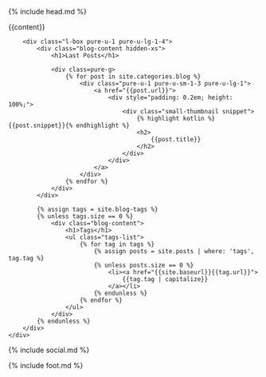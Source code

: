 {% include head.md %}

<div class="l-box blog">
    <div class="pure-g">
        <div class="l-box pure-u-1 pure-u-lg-3-4">
            {{content}}
        </div>
        
        <div class="l-box pure-u-1 pure-u-lg-1-4">
            <div class="blog-content hidden-xs">
                <h1>Last Posts</h1>
                
                <div class=pure-g>
                    {% for post in site.categories.blog %}
                        <div class="pure-u-1 pure-u-sm-1-3 pure-u-lg-1">
                            <a href="{{post.url}}">
                                <div style="padding: 0.2em; height: 100%;">
                                    <div class="small-thumbnail snippet">
                                        {% highlight kotlin %}{{post.snippet}}{% endhighlight %}
                                        <h2>
                                            {{post.title}}
                                        </h2>
                                    </div>
                                </div>
                            </a>
                        </div>
                    {% endfor %}
                </div>
            </div>
            
            {% assign tags = site.blog-tags %}
            {% unless tags.size == 0 %}
                <div class="blog-content">
                    <h1>Tags</h1>
                    <ul class="tags-list">
                        {% for tag in tags %}
                            {% assign posts = site.posts | where: 'tags', tag.tag %}
                            {% unless posts.size == 0 %}
                                <li><a href="{{site.baseurl}}{{tag.url}}">
                                    {{tag.tag | capitalize}}
                                </a></li>
                            {% endunless %}
                        {% endfor %}
                    </ul>
                </div>
            {% endunless %}
        </div>
    </div>
</div>

<div class="blog-social">
    {% include social.md %}
</div>
    
{% include foot.md %}